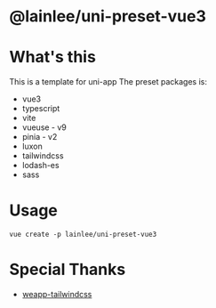 # @lainlee/uni-preset-vue3

# What's this

This is a template for uni-app
The preset packages is:

- vue3
- typescript
- vite
- vueuse - v9
- pinia - v2
- luxon
- tailwindcss
- lodash-es
- sass

# Usage

`vue create -p lainlee/uni-preset-vue3`

# Special Thanks

- [weapp-tailwindcss](https://github.com/sonofmagic/weapp-tailwindcss)
